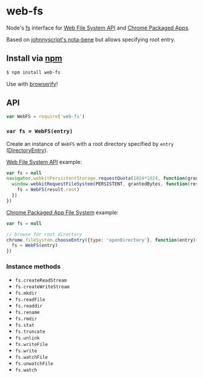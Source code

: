 web-fs
===

Node's [fs](http://nodejs.org/api/fs.html) interface for [Web File System API](https://developer.mozilla.org/en-US/docs/Web/API/FileSystem) and [Chrome Packaged Apps](https://developer.chrome.com/apps/fileSystem). 

Based on [johnnyscript's nota-bene](https://github.com/NHQ/nbfs) but allows specifying root entry.

## Install via [npm](https://npmjs.org/package/web-fs)

```bash
$ npm install web-fs
```

Use with [browserify](http://browserify.org)!

## API

```js
var WebFS = require('web-fs')
```

### `var fs = WebFS(entry)`

Create an instance of `WebFS` with a root directory specified by `entry` ([DirectoryEntry](https://developer.mozilla.org/en-US/docs/Web/API/DirectoryEntry)).

[Web File System API](https://developer.mozilla.org/en-US/docs/Web/API/FileSystem) example:

```js
var fs = null
navigator.webkitPersistentStorage.requestQuota(1024*1024, function(grantedBytes) {
  window.webkitRequestFileSystem(PERSISTENT, grantedBytes, function(result){
    fs = WebFS(result.root)
  })
})
```

[Chrome Packaged App File System](https://developer.chrome.com/apps/fileSystem) example:

```js
var fs = null

// browse for root directory
chrome.fileSystem.chooseEntry({type: 'openDirectory'}, function(entry){
  fs = WebFS(entry)
})
```

### Instance methods

  - `fs.createReadStream`
  - `fs.createWriteStream`
  - `fs.mkdir`
  - `fs.readFile`
  - `fs.readdir`
  - `fs.rename`
  - `fs.rmdir`
  - `fs.stat`
  - `fs.truncate`
  - `fs.unlink`
  - `fs.writeFile`
  - `fs.write`
  - `fs.watchFile`
  - `fs.unwatchFile`
  - `fs.watch`